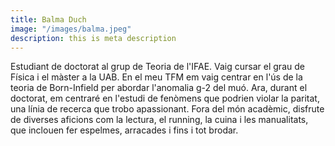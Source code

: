 ```yaml
---
title: Balma Duch
image: "/images/balma.jpeg"
description: this is meta description
---
```


Estudiant de doctorat al grup de Teoria de l'IFAE. Vaig cursar el grau de Física i el màster a la UAB. En el meu TFM em vaig centrar en l'ús de la teoria de Born-Infield per abordar l'anomalia g-2 del muó. Ara, durant el doctorat, em centraré en l'estudi de fenòmens que podrien violar la paritat, una línia de recerca que trobo apassionant. Fora del món acadèmic, disfrute de diverses aficions com la lectura, el running, la cuina i les manualitats, que inclouen fer espelmes, arracades i fins i tot brodar.
